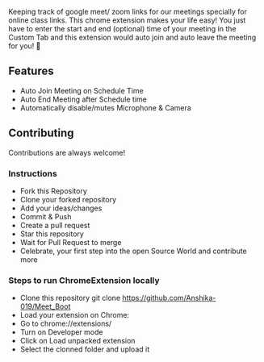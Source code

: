  Keeping track of google meet/ zoom links for our meetings specially for online class links. This chrome extension makes your life easy! You just have to enter the start and end (optional) time of your meeting in the Custom Tab and this extension would auto join and auto leave the meeting for you! 🚀

## Features

- Auto Join Meeting on Schedule Time
- Auto End Meeting after Schedule time
- Automatically disable/mutes Microphone & Camera




## Contributing

Contributions are always welcome!

### Instructions

- Fork this Repository
- Clone your forked repository
- Add your ideas/changes
- Commit & Push
- Create a pull request
- Star this repository
- Wait for Pull Request to merge
- Celebrate, your first step into the open Source World and contribute more

### Steps to run ChromeExtension locally

- Clone this repository git clone https://github.com/Anshika-019/Meet_Boot
- Load your extension on Chrome:
- Go to chrome://extensions/
- Turn on Developer mode
- Click on Load unpacked extension
- Select the clonned folder and upload it
